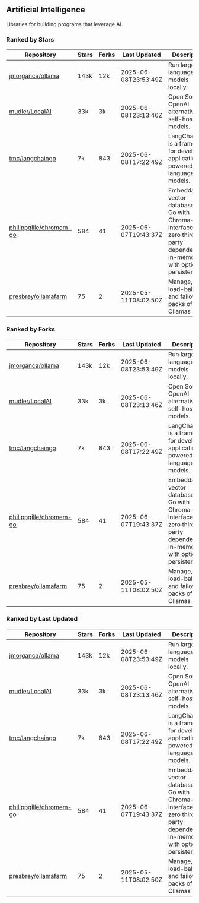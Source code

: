 ## Artificial Intelligence

Libraries for building programs that leverage AI.

### Ranked by Stars

| Repository | Stars | Forks | Last Updated | Description | 
|------------|-------|-------|--------------|-------------|
| [jmorganca/ollama](https://github.com/jmorganca/ollama) | 143k | 12k | 2025-06-08T23:53:49Z |  Run large language models locally. |
| [mudler/LocalAI](https://github.com/mudler/LocalAI) | 33k | 3k | 2025-06-08T23:13:46Z |  Open Source OpenAI alternative, self-host AI models. |
| [tmc/langchaingo](https://github.com/tmc/langchaingo) | 7k | 843 | 2025-06-08T17:22:49Z |  LangChainGo is a framework for developing applications powered by language models. |
| [philippgille/chromem-go](https://github.com/philippgille/chromem-go) | 584 | 41 | 2025-06-07T19:43:37Z |  Embeddable vector database for Go with Chroma-like interface and zero third-party dependencies. In-memory with optional persistence. |
| [presbrey/ollamafarm](https://github.com/presbrey/ollamafarm) | 75 | 2 | 2025-05-11T08:02:50Z |  Manage, load-balance, and failover packs of Ollamas |

### Ranked by Forks

| Repository | Stars | Forks | Last Updated | Description | 
|------------|-------|-------|--------------|-------------|
| [jmorganca/ollama](https://github.com/jmorganca/ollama) | 143k | 12k | 2025-06-08T23:53:49Z |  Run large language models locally. |
| [mudler/LocalAI](https://github.com/mudler/LocalAI) | 33k | 3k | 2025-06-08T23:13:46Z |  Open Source OpenAI alternative, self-host AI models. |
| [tmc/langchaingo](https://github.com/tmc/langchaingo) | 7k | 843 | 2025-06-08T17:22:49Z |  LangChainGo is a framework for developing applications powered by language models. |
| [philippgille/chromem-go](https://github.com/philippgille/chromem-go) | 584 | 41 | 2025-06-07T19:43:37Z |  Embeddable vector database for Go with Chroma-like interface and zero third-party dependencies. In-memory with optional persistence. |
| [presbrey/ollamafarm](https://github.com/presbrey/ollamafarm) | 75 | 2 | 2025-05-11T08:02:50Z |  Manage, load-balance, and failover packs of Ollamas |

### Ranked by Last Updated

| Repository | Stars | Forks | Last Updated | Description | 
|------------|-------|-------|--------------|-------------|
| [jmorganca/ollama](https://github.com/jmorganca/ollama) | 143k | 12k | 2025-06-08T23:53:49Z |  Run large language models locally. |
| [mudler/LocalAI](https://github.com/mudler/LocalAI) | 33k | 3k | 2025-06-08T23:13:46Z |  Open Source OpenAI alternative, self-host AI models. |
| [tmc/langchaingo](https://github.com/tmc/langchaingo) | 7k | 843 | 2025-06-08T17:22:49Z |  LangChainGo is a framework for developing applications powered by language models. |
| [philippgille/chromem-go](https://github.com/philippgille/chromem-go) | 584 | 41 | 2025-06-07T19:43:37Z |  Embeddable vector database for Go with Chroma-like interface and zero third-party dependencies. In-memory with optional persistence. |
| [presbrey/ollamafarm](https://github.com/presbrey/ollamafarm) | 75 | 2 | 2025-05-11T08:02:50Z |  Manage, load-balance, and failover packs of Ollamas |

